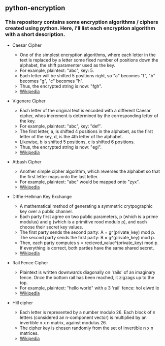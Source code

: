 ## python-encryption
### This repository contains some encryption algorithms / ciphers created using python. Here, i'll list each encryption algorithm with a short description.

* Caesar Cipher
    - One of the simplest encryption algorithms, where each letter in the text is replaced by a letter some fixed number of positions down the alphabet, the shift paramenter used as the key. 
    - For example, plaintext: "abc", key: 5. 
    - Each letter will be shifted 5 positions right, so "a" becomes "f", "b" becomes "g", "c" becomes "h". 
    - Thus, the encrypted string is now: "fgh".
    - [Wikipedia](https://en.wikipedia.org/wiki/Caesar_cipher)

* Vigenere Cipher
    - Each letter of the original text is encoded with a different Caesar cipher, whos increment is determined by the corresponding letter of the key. 
    - For example, plaintext: "abc", key: "def". 
    - The first letter, a, is shifted 4 positions in the alphabet, as the first letter of the key, d, is the 4th letter of the alphabet. 
    - Likewise, b is shifted 5 positions, c is shifted 6 positions. 
    - Thus, the encrypted string is now: "egi".
    - [Wikipedia](https://en.wikipedia.org/wiki/Vigen%C3%A8re_cipher)

* Atbash Cipher
    - Another simple cipher algorithm, which reverses the alphabet so that the first letter maps onto the last letter. 
    - For example, plaintext: "abc" would be mapped onto "zyx".
    - [Wikipedia](https://en.wikipedia.org/wiki/Atbash)

* Diffie-Hellman Key Exchange
    - A mathematical method of generating a symmetric crytpographic key over a public channel. 
    - Each party first agree on two public parameters, p (which is a prime modulus) and g (which is a primitive rood modulo p), and each choose their secret key values. 
    - The first party sends the second party: A = g^(private_key) mod p. The second party sends the first party: B = g^(private_key) mod p.
    - Then, each party computes s = recieved_value^(private_key) mod p. If everything is correct, both parties have the same shared secret.
    - [Wikipedia](https://en.wikipedia.org/wiki/Diffie%E2%80%93Hellman_key_exchange)

* Rail Fence Cipher
    - Plaintext is written downwards diagonally on 'rails' of an imaginary fence. Once the bottom rail has been reached, it zigzags up to the top. 
    - For example, plaintext: "hello world" with a 3 'rail' fence: hol elwrd lo
    - [Wikipedia](https://en.wikipedia.org/wiki/Rail_fence_cipher)

* Hill cipher
    - Each letter is represented by a number modulo 26. Each block of n letters (considered an n-component vector) is multiplied by an invertible n x n matrix, against modulus 26. 
    - The cipher key is chosen randomly from the set of invertible n x n matrices.
    - [Wikipedia](https://en.wikipedia.org/wiki/Hill_cipher)